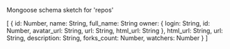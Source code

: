 Mongoose schema sketch for 'repos'

[
  {
    id: Number,
    name: String,
    full_name: String
    owner: {
        login: String,
        id: Number,
        avatar_url: String,
        url: String,
        html_url: String
    },
    html_url: String,
    url: String,
    description: String,
    forks_count: Number,
    watchers: Number
  }
]